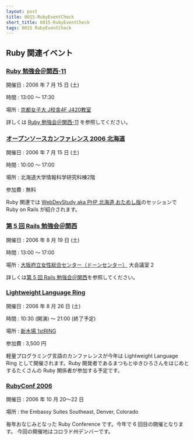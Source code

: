 ```yaml
---
layout: post
title: 0015-RubyEventCheck
short_title: 0015-RubyEventCheck
tags: 0015 RubyEventCheck
---
```



## Ruby 関連イベント

### [Ruby 勉強会＠関西-11](http://jp.rubyist.net/?KansaiWorkshop11)

開催日
: 2006 年 7 月 15 日 (土)

時間
:  13:00 〜 17:30

場所
: [京都女子大 J校舎4F J420教室](http://base.alpslab.jp/?s=10000;p=34/59/17.998,135/46/55.609)

詳しくは [Ruby 勉強会＠関西-11](http://jp.rubyist.net/?KansaiWorkshop11) を参照してください。

### [オープンソースカンファレンス 2006 北海道](http://www.ospn.jp/osc2006-do/)

開催日
: 2006 年 7 月 15 日 (土)

時間
: 10:00 〜 17:00

場所
: 北海道大学情報科学研究科棟2階

参加費
: 無料

Ruby 関連では [WebDevStudy aka PHP 北海道 おためし版](http://www.ospn.jp/osc2006-do/modules/eguide/event.php?eid=16)のセッションで Ruby on Rails が紹介されます。

### [第 5 回 Rails 勉強会＠関西](http://wiki.fdiary.net/rails/?RailsMeetingKansai-0005)

開催日
: 2006 年 8 月 19 日 (土)

時間
:  13:00 〜 17:00

場所
: [大阪府立女性総合センター（ドーンセンター）](http://www.dawncenter.or.jp/) 大会議室 2

詳しくは[第 5 回 Rails 勉強会＠関西](http://wiki.fdiary.net/rails/?RailsMeetingKansai-0005)を参照してください。

### [Lightweight Language Ring](http://ll.jus.or.jp/2006/)

開催日
: 2006 年 8 月 26 日 (土)

時間
: 10:30 (開演) 〜 21:00 (終了予定)

場所
: [新木場 1stRING](http://west-c.com/1string/)

参加費
: 3,500 円

軽量プログラミング言語のカンファレンスが今年は Lightweight Language Ring として開催されます。Ruby 開発者であるまつもとゆきひろさんをはじめとするたくさんの Ruby 関係者が参加する予定です。

### [RubyConf 2006](http://www.rubyconf.com/)

開催日
: 2006 年 10 月 20〜22 日

場所
: the Embassy Suites Southeast, Denver, Colorado

毎年おなじみとなった Ruby Conference です。今年で 6 回目の開催となります。
今回の開催地はコロラド州デンバーです。


